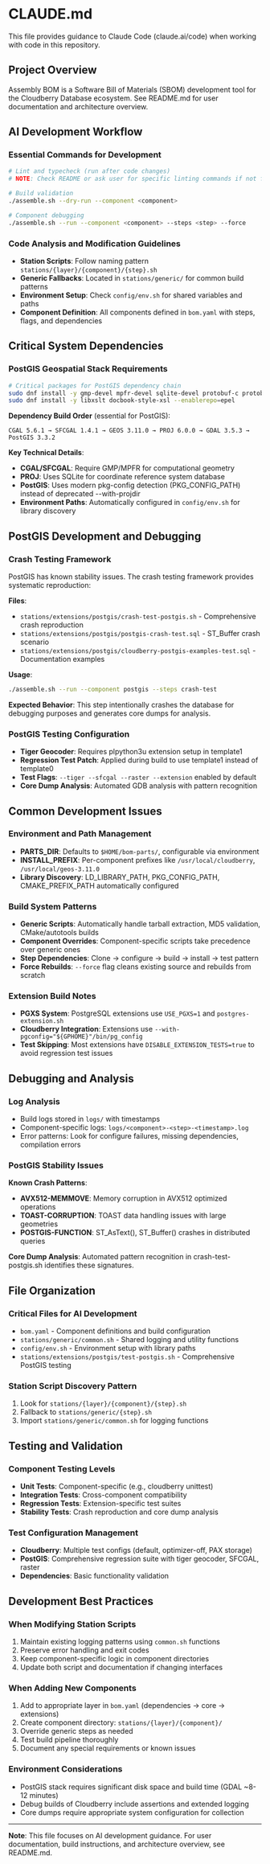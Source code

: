 # CLAUDE.md

This file provides guidance to Claude Code (claude.ai/code) when working with code in this repository.

## Project Overview

Assembly BOM is a Software Bill of Materials (SBOM) development tool for the Cloudberry Database ecosystem. See README.md for user documentation and architecture overview.

## AI Development Workflow

### Essential Commands for Development
```bash
# Lint and typecheck (run after code changes)
# NOTE: Check README or ask user for specific linting commands if not found

# Build validation
./assemble.sh --dry-run --component <component>

# Component debugging
./assemble.sh --run --component <component> --steps <step> --force
```

### Code Analysis and Modification Guidelines
- **Station Scripts**: Follow naming pattern `stations/{layer}/{component}/{step}.sh`
- **Generic Fallbacks**: Located in `stations/generic/` for common build patterns
- **Environment Setup**: Check `config/env.sh` for shared variables and paths
- **Component Definition**: All components defined in `bom.yaml` with steps, flags, and dependencies

## Critical System Dependencies

### PostGIS Geospatial Stack Requirements
```bash
# Critical packages for PostGIS dependency chain
sudo dnf install -y gmp-devel mpfr-devel sqlite-devel protobuf-c protobuf-c-devel
sudo dnf install -y libxslt docbook-style-xsl --enablerepo=epel
```

**Dependency Build Order** (essential for PostGIS):
```
CGAL 5.6.1 → SFCGAL 1.4.1 → GEOS 3.11.0 → PROJ 6.0.0 → GDAL 3.5.3 → PostGIS 3.3.2
```

**Key Technical Details**:
- **CGAL/SFCGAL**: Require GMP/MPFR for computational geometry
- **PROJ**: Uses SQLite for coordinate reference system database
- **PostGIS**: Uses modern pkg-config detection (PKG_CONFIG_PATH) instead of deprecated --with-projdir
- **Environment Paths**: Automatically configured in `config/env.sh` for library discovery

## PostGIS Development and Debugging

### Crash Testing Framework
PostGIS has known stability issues. The crash testing framework provides systematic reproduction:

**Files**:
- `stations/extensions/postgis/crash-test-postgis.sh` - Comprehensive crash reproduction
- `stations/extensions/postgis/postgis-crash-test.sql` - ST_Buffer crash scenario
- `stations/extensions/postgis/cloudberry-postgis-examples-test.sql` - Documentation examples

**Usage**:
```bash
./assemble.sh --run --component postgis --steps crash-test
```

**Expected Behavior**: This step intentionally crashes the database for debugging purposes and generates core dumps for analysis.

### PostGIS Testing Configuration
- **Tiger Geocoder**: Requires plpython3u extension setup in template1
- **Regression Test Patch**: Applied during build to use template1 instead of template0
- **Test Flags**: `--tiger --sfcgal --raster --extension` enabled by default
- **Core Dump Analysis**: Automated GDB analysis with pattern recognition

## Common Development Issues

### Environment and Path Management
- **PARTS_DIR**: Defaults to `$HOME/bom-parts/`, configurable via environment
- **INSTALL_PREFIX**: Per-component prefixes like `/usr/local/cloudberry`, `/usr/local/geos-3.11.0`
- **Library Discovery**: LD_LIBRARY_PATH, PKG_CONFIG_PATH, CMAKE_PREFIX_PATH automatically configured

### Build System Patterns
- **Generic Scripts**: Automatically handle tarball extraction, MD5 validation, CMake/autotools builds
- **Component Overrides**: Component-specific scripts take precedence over generic ones
- **Step Dependencies**: Clone → configure → build → install → test pattern
- **Force Rebuilds**: `--force` flag cleans existing source and rebuilds from scratch

### Extension Build Notes
- **PGXS System**: PostgreSQL extensions use `USE_PGXS=1` and `postgres-extension.sh`
- **Cloudberry Integration**: Extensions use `--with-pgconfig="${GPHOME}"/bin/pg_config`
- **Test Skipping**: Most extensions have `DISABLE_EXTENSION_TESTS=true` to avoid regression test issues

## Debugging and Analysis

### Log Analysis
- Build logs stored in `logs/` with timestamps
- Component-specific logs: `logs/<component>-<step>-<timestamp>.log`
- Error patterns: Look for configure failures, missing dependencies, compilation errors

### PostGIS Stability Issues
**Known Crash Patterns**:
- **AVX512-MEMMOVE**: Memory corruption in AVX512 optimized operations
- **TOAST-CORRUPTION**: TOAST data handling issues with large geometries
- **POSTGIS-FUNCTION**: ST_AsText(), ST_Buffer() crashes in distributed queries

**Core Dump Analysis**: Automated pattern recognition in crash-test-postgis.sh identifies these signatures.

## File Organization

### Critical Files for AI Development
- `bom.yaml` - Component definitions and build configuration
- `stations/generic/common.sh` - Shared logging and utility functions
- `config/env.sh` - Environment setup with library paths
- `stations/extensions/postgis/test-postgis.sh` - Comprehensive PostGIS testing

### Station Script Discovery Pattern
1. Look for `stations/{layer}/{component}/{step}.sh`
2. Fallback to `stations/generic/{step}.sh`
3. Import `stations/generic/common.sh` for logging functions

## Testing and Validation

### Component Testing Levels
- **Unit Tests**: Component-specific (e.g., cloudberry unittest)
- **Integration Tests**: Cross-component compatibility
- **Regression Tests**: Extension-specific test suites
- **Stability Tests**: Crash reproduction and core dump analysis

### Test Configuration Management
- **Cloudberry**: Multiple test configs (default, optimizer-off, PAX storage)
- **PostGIS**: Comprehensive regression suite with tiger geocoder, SFCGAL, raster
- **Dependencies**: Basic functionality validation

## Development Best Practices

### When Modifying Station Scripts
1. Maintain existing logging patterns using `common.sh` functions
2. Preserve error handling and exit codes
3. Keep component-specific logic in component directories
4. Update both script and documentation if changing interfaces

### When Adding New Components
1. Add to appropriate layer in `bom.yaml` (dependencies → core → extensions)
2. Create component directory: `stations/{layer}/{component}/`
3. Override generic steps as needed
4. Test build pipeline thoroughly
5. Document any special requirements or known issues

### Environment Considerations
- PostGIS stack requires significant disk space and build time (GDAL ~8-12 minutes)
- Debug builds of Cloudberry include assertions and extended logging
- Core dumps require appropriate system configuration for collection

---

**Note**: This file focuses on AI development guidance. For user documentation, build instructions, and architecture overview, see README.md.